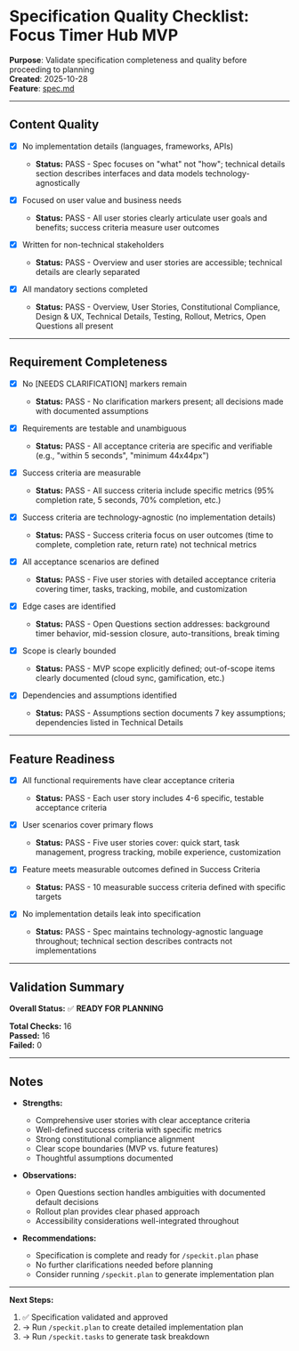 # Specification Quality Checklist: Focus Timer Hub MVP

**Purpose**: Validate specification completeness and quality before proceeding to planning  
**Created**: 2025-10-28  
**Feature**: [spec.md](../spec.md)

---

## Content Quality

- [x] No implementation details (languages, frameworks, APIs)
  - **Status:** PASS - Spec focuses on "what" not "how"; technical details section describes interfaces and data models technology-agnostically
  
- [x] Focused on user value and business needs
  - **Status:** PASS - All user stories clearly articulate user goals and benefits; success criteria measure user outcomes
  
- [x] Written for non-technical stakeholders
  - **Status:** PASS - Overview and user stories are accessible; technical details are clearly separated
  
- [x] All mandatory sections completed
  - **Status:** PASS - Overview, User Stories, Constitutional Compliance, Design & UX, Technical Details, Testing, Rollout, Metrics, Open Questions all present

---

## Requirement Completeness

- [x] No [NEEDS CLARIFICATION] markers remain
  - **Status:** PASS - No clarification markers present; all decisions made with documented assumptions
  
- [x] Requirements are testable and unambiguous
  - **Status:** PASS - All acceptance criteria are specific and verifiable (e.g., "within 5 seconds", "minimum 44x44px")
  
- [x] Success criteria are measurable
  - **Status:** PASS - All success criteria include specific metrics (95% completion rate, 5 seconds, 70% completion, etc.)
  
- [x] Success criteria are technology-agnostic (no implementation details)
  - **Status:** PASS - Success criteria focus on user outcomes (time to complete, completion rate, return rate) not technical metrics
  
- [x] All acceptance scenarios are defined
  - **Status:** PASS - Five user stories with detailed acceptance criteria covering timer, tasks, tracking, mobile, and customization
  
- [x] Edge cases are identified
  - **Status:** PASS - Open Questions section addresses: background timer behavior, mid-session closure, auto-transitions, break timing
  
- [x] Scope is clearly bounded
  - **Status:** PASS - MVP scope explicitly defined; out-of-scope items clearly documented (cloud sync, gamification, etc.)
  
- [x] Dependencies and assumptions identified
  - **Status:** PASS - Assumptions section documents 7 key assumptions; dependencies listed in Technical Details

---

## Feature Readiness

- [x] All functional requirements have clear acceptance criteria
  - **Status:** PASS - Each user story includes 4-6 specific, testable acceptance criteria
  
- [x] User scenarios cover primary flows
  - **Status:** PASS - Five user stories cover: quick start, task management, progress tracking, mobile experience, customization
  
- [x] Feature meets measurable outcomes defined in Success Criteria
  - **Status:** PASS - 10 measurable success criteria defined with specific targets
  
- [x] No implementation details leak into specification
  - **Status:** PASS - Spec maintains technology-agnostic language throughout; technical section describes contracts not implementations

---

## Validation Summary

**Overall Status:** ✅ **READY FOR PLANNING**

**Total Checks:** 16  
**Passed:** 16  
**Failed:** 0  

---

## Notes

- **Strengths:**
  - Comprehensive user stories with clear acceptance criteria
  - Well-defined success criteria with specific metrics
  - Strong constitutional compliance alignment
  - Clear scope boundaries (MVP vs. future features)
  - Thoughtful assumptions documented

- **Observations:**
  - Open Questions section handles ambiguities with documented default decisions
  - Rollout plan provides clear phased approach
  - Accessibility considerations well-integrated throughout

- **Recommendations:**
  - Specification is complete and ready for `/speckit.plan` phase
  - No further clarifications needed before planning
  - Consider running `/speckit.plan` to generate implementation plan

---

**Next Steps:**
1. ✅ Specification validated and approved
2. → Run `/speckit.plan` to create detailed implementation plan
3. → Run `/speckit.tasks` to generate task breakdown

